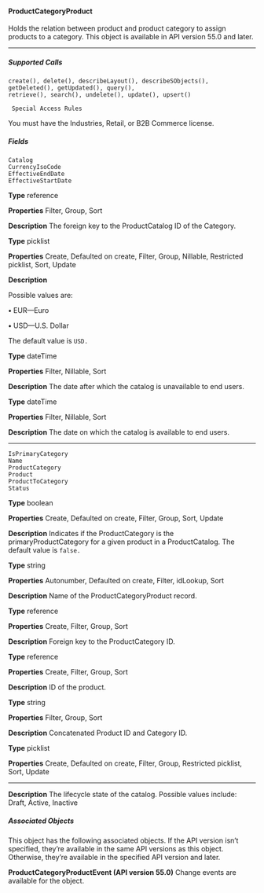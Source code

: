 #### ProductCategoryProduct

Holds the relation between product and product category to assign products to a category. This object is available in API version 55.0
and later.


-----

##### Supported Calls
```
create(), delete(), describeLayout(), describeSObjects(), getDeleted(), getUpdated(), query(),
retrieve(), search(), undelete(), update(), upsert()

 Special Access Rules

```
You must have the Industries, Retail, or B2B Commerce license.

##### Fields

```
Catalog
CurrencyIsoCode
EffectiveEndDate
EffectiveStartDate

```

**Type**
reference

**Properties**
Filter, Group, Sort

**Description**
The foreign key to the ProductCatalog ID of the Category.

**Type**
picklist

**Properties**
Create, Defaulted on create, Filter, Group, Nillable, Restricted picklist, Sort, Update

**Description**

Possible values are:

**•** EUR—Euro

**•** USD—U.S. Dollar

The default value is `USD.`

**Type**
dateTime

**Properties**
Filter, Nillable, Sort

**Description**
The date after which the catalog is unavailable to end users.

**Type**
dateTime

**Properties**
Filter, Nillable, Sort

**Description**
The date on which the catalog is available to end users.


-----

```
IsPrimaryCategory
Name
ProductCategory
Product
ProductToCategory
Status

```

**Type**
boolean

**Properties**
Create, Defaulted on create, Filter, Group, Sort, Update

**Description**
Indicates if the ProductCategory is the primaryProductCategory for a given product in a
ProductCatalog. The default value is `false.`

**Type**
string

**Properties**
Autonumber, Defaulted on create, Filter, idLookup, Sort

**Description**
Name of the ProductCategoryProduct record.

**Type**
reference

**Properties**
Create, Filter, Group, Sort

**Description**
Foreign key to the ProductCategory ID.

**Type**
reference

**Properties**
Create, Filter, Group, Sort

**Description**
ID of the product.

**Type**
string

**Properties**
Filter, Group, Sort

**Description**
Concatenated Product ID and Category ID.

**Type**
picklist

**Properties**
Create, Defaulted on create, Filter, Group, Restricted picklist, Sort, Update


-----

**Description**
The lifecycle state of the catalog. Possible values include: Draft, Active, Inactive

##### Associated Objects

This object has the following associated objects. If the API version isn’t specified, they’re available in the same API versions as this object.
Otherwise, they’re available in the specified API version and later.

**ProductCategoryProductEvent (API version 55.0)**
Change events are available for the object.
